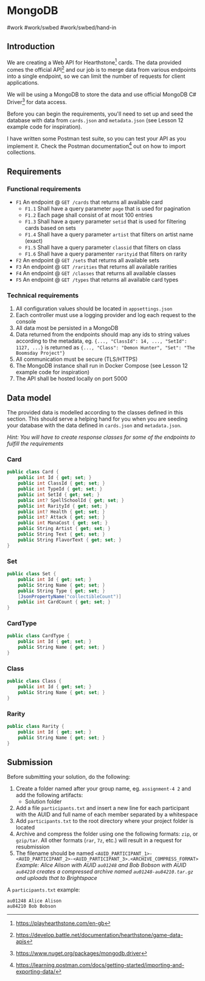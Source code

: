 # MongoDB
#work #work/swbed #work/swbed/hand-in

## Introduction
We are creating a Web API for Hearthstone[^1] cards. The data provided comes the official API[^2] and our job is to merge data from various endpoints into a single endpoint, so we can limit the number of requests for client applications.

We will be using a MongoDB to store the data and use official MongoDB C# Driver[^3] for data access.

Before you can begin the requirements, you'll need to set up and seed the database with data from `cards.json` and `metadata.json` (see Lesson 12 example code for inspiration).

I have written some Postman test suite, so you can test your API as you implement it. Check the Postman documentation[^4] out on how to import collections.

## Requirements
### Functional requirements
- `F1` An endpoint @ `GET /cards` that returns all available card
	- `F1.1` Shall have a query parameter `page` that is used for pagination
	- `F1.2` Each page shall consist of at most 100 entries
	- `F1.3` Shall have a query parameter `setid` that is used for filtering cards based on sets
	- `F1.4` Shall have a query parameter `artist` that filters on artist name (exact)
	- `F1.5` Shall have a query parameter `classid` that filters on class
  - `F1.6` Shall have a query paramenter `rarityid` that filters on rarity
- `F2` An endpoint @ `GET /sets` that returns all available sets
- `F3` An endpoint @ `GET /rarities` that returns all available rarities
- `F4` An endpoint @ `GET /classes` that returns all available classes
- `F5` An endpoint @ `GET /types` that returns all available card types

### Technical requirements
1. All configuration values should be located in `appsettings.json`
2. Each controller must use a logging provider and log each request to the console
3. All data most be persisted in a MongoDB
4. Data returned from the endpoints should map any ids to string values according to the metadata, eg. `{..., "ClassId": 14, ..., "SetId": 1127, ...}` is returned as `{..., "Class": "Demon Hunter", "Set": "The Boomsday Project"}`
5. All communication must be secure (TLS/HTTPS)
6. The MongoDB instance shall run in Docker Compose (see Lesson 12 example code for inspiration)
7. The API shall be hosted locally on port 5000

## Data model
The provided data is modelled according to the classes defined in this section. This should serve a helping hand for you when you are seeding your database with the data defined in `cards.json` and `metadata.json`.

_Hint: You will have to create response classes for some of the endpoints to fulfill the requirements_

### Card
```csharp
public class Card {
	public int Id { get; set; }
	public int ClassId { get; set; }
	public int TypeId { get; set; }
	public int SetId { get; set; }
	public int? SpellSchoolId { get; set; }
	public int RarityId { get; set; }
	public int? Health { get; set; }
	public int? Attack { get; set; }
	public int ManaCost { get; set; }
	public String Artist { get; set; }
	public String Text { get; set; }
	public String FlavorText { get; set; }
}
```

### Set
```csharp
public class Set {
	public int Id { get; set; }
	public String Name { get; set; }
	public String Type { get; set; }
	[JsonPropertyName("collectibleCount")]
	public int CardCount { get; set; }
}
```

### CardType 
```csharp
public class CardType {
	public int Id { get; set; }
	public String Name { get; set; }
}
```

### Class
```csharp
public class Class {
	public int Id { get; set; }
	public String Name { get; set; }
}
```

### Rarity
```csharp
public class Rarity {
	public int Id { get; set; }
	public String Name { get; set; }
}
```

## Submission
Before submitting your solution, do the following:
1. Create a folder named after your group name, eg. `assignment-4 2` and add the following artifacts:
    - Solution folder 
2. Add a file `participants.txt` and insert a new line for each participant with the AUID and full name of each member separated by a whitespace
3. Add `participants.txt` to the root directory where your project folder is located
4. Archive and compress the folder using one the following formats: `zip`, or `gzip/tar`. All other formats (`rar`, `7z`, etc.) will result in a request for resubmission
5. The filename should be named `<AUID_PARTICIPANT_1>-<AUID_PARTICIPANT_2>-<AUID_PARTICIPANT_3>.<ARCHIVE_COMPRESS_FORMAT>` _Example: Alice Alison with AUID `au01248` and Bob Bobson with AUID `au84210` creates a compressed archive named `au01248-au84210.tar.gz` and uploads that to Brightspace_

A `participants.txt` example:
```
au01248 Alice Alison
au84210 Bob Bobson
```

[^1]: https://playhearthstone.com/en-gb
[^2]: https://develop.battle.net/documentation/hearthstone/game-data-apis
[^3]: https://www.nuget.org/packages/mongodb.driver
[^4]: https://learning.postman.com/docs/getting-started/importing-and-exporting-data/
